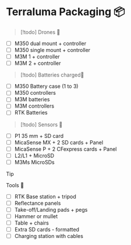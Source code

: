 # Terraluma Packaging 📦
> [!todo] Drones 🚁
- [ ] M350 dual mount + controller
- [ ] M350 single mount + controller
- [ ] M3M 1 + controller
- [ ] M3M 2 + controller

> [!todo] Batteries charged🔋
- [ ] M350 Battery case (1 to 3)
- [ ] M350 controllers
- [ ] M3M batteries
- [ ] M3M controllers
- [ ] RTK Batteries

> [!todo] Sensors 📸
- [ ] P1 35 mm + SD card
- [ ] MicaSense MX + 2 SD cards + Panel
- [ ] MicaSense P + 2 CFexpress cards + Panel
- [ ] L2/L1 + MicroSD
- [ ] M3Ms MicroSDs

>[!TIP]
> Tools 🔨

- [ ] RTK Base station + tripod
- [ ] Reflectance panels
- [ ] Take-off/Landing pads + pegs
- [ ] Hammer or mullet
- [ ] Table + chairs
- [ ] Extra SD cards - formatted
- [ ] Charging station with cables
<br>